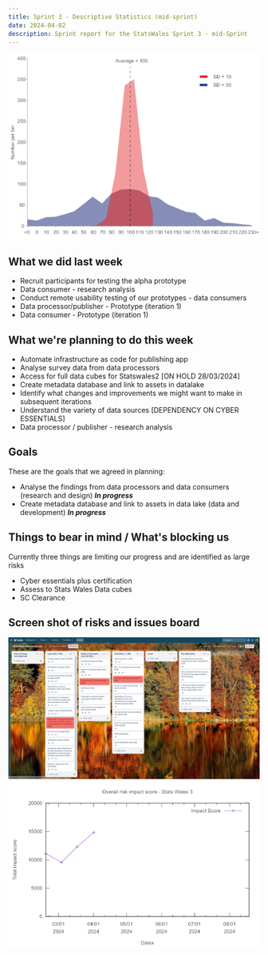 ```yaml
---
title: Sprint 3 - Descriptive Statistics (mid-sprint)
date: 2024-04-02
description: Sprint report for the StatsWales Sprint 3 - mid-Sprint
---
```


![Descriptive statistics](standardDeviation.png)

## What we did last week
- Recruit participants for testing the alpha prototype
- Data consumer - research analysis
- Conduct remote usability testing of our prototypes - data consumers
- Data processor/publisher - Prototype (iteration 1)
- Data consumer - Prototype (iteration 1)

## What we're planning to do this week
- Automate infrastructure as code for publishing app
- Analyse survey data from data processors
- Access for full data cubes for Statswales2 [ON HOLD 28/03/2024]
- Create metadata database and link to assets in datalake
- Identify what changes and improvements we might want to make in subsequent iterations
- Understand the variety of data sources [DEPENDENCY ON CYBER ESSENTIALS]
- Data processor / publisher - research analysis 

## Goals
These are the goals that we agreed in planning:
- Analyse the findings from data processors and data consumers (research and design) <span class="badge bg-info">_**In progress**_</span>
- Create metadata database and link to assets in data lake (data and development) <span class="badge bg-info">_**In progress**_</span>

## Things to bear in mind / What's blocking us
Currently three things are limiting our progress and are identified as large risks
- Cyber essentials plus certification
- Assess to Stats Wales Data cubes
- SC Clearance

## Screen shot of risks and issues board
![Screenshot of risks and issues board](risksAndIssues20240402.png)
![Risk impact score](impact_score.png)
